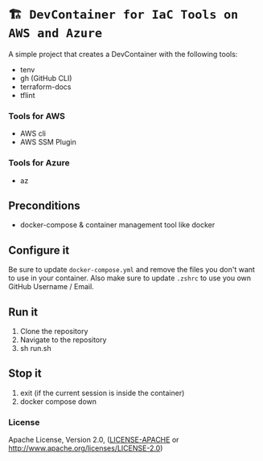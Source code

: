 # `🏗️ DevContainer for IaC Tools on AWS and Azure`

A simple project that creates a DevContainer with the following tools: 

- tenv
- gh (GitHub CLI)
- terraform-docs
- tflint

### Tools for AWS
- AWS cli
- AWS SSM Plugin

### Tools for Azure
- az

## Preconditions
- docker-compose & container management tool like docker


## Configure it
Be sure to update `docker-compose.yml` and remove the files you don't want to use in your container. 
Also make sure to update `.zshrc` to use you own GitHub Username / Email.

## Run it

1. Clone the repository
2. Navigate to the repository
3. sh run.sh 

## Stop it
1. exit (if the current session is inside the container)
2. docker compose down

### License

Apache License, Version 2.0, ([LICENSE-APACHE](LICENSE-APACHE) or <http://www.apache.org/licenses/LICENSE-2.0>)
